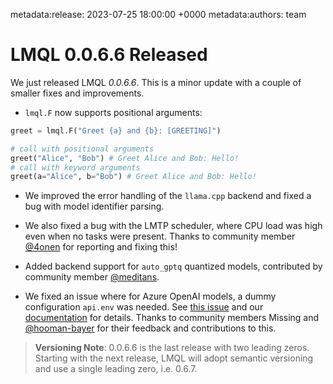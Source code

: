 metadata:release: 2023-07-25 18:00:00 +0000
metadata:authors: team

# LMQL 0.0.6.6 Released

We just released LMQL *0.0.6.6*. This is a minor update with a couple of smaller fixes and improvements.

* `lmql.F` now supports positional arguments:

```python
greet = lmql.F("Greet {a} and {b}: [GREETING]")

# call with positional arguments
greet("Alice", "Bob") # Greet Alice and Bob: Hello!
# call with keyword arguments
greet(a="Alice", b="Bob") # Greet Alice and Bob: Hello!
```

* We improved the error handling of the `llama.cpp` backend and fixed a bug with model identifier parsing. 

* We also fixed a bug with the LMTP scheduler, where CPU load was high even when no tasks were present. Thanks to community member [@4onen](https://github.com/4onen) for reporting and fixing this!

* Added backend support for `auto_gptq` quantized models, contributed by community member [@meditans](https://github.com/meditans).

* We fixed an issue where for Azure OpenAI models, a dummy configuration `api.env` was needed. See [this issue]() and our [documentation](https://docs.lmql.ai/en/stable/language/azure.html) for details. Thanks to community members Missing and [@hooman-bayer](https://github.com/hooman-bayer) for their feedback and contributions to this.

> **Versioning Note**: 0.0.6.6 is the last release with two leading zeros. Starting with the next release, LMQL will adopt semantic versioning and use a single leading zero, i.e. 0.6.7.